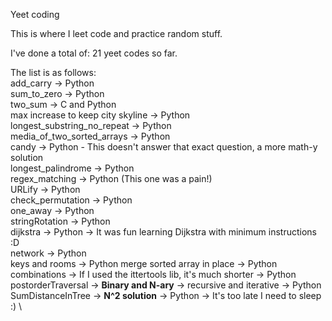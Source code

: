 Yeet coding

This is where I leet code and practice random stuff.

I've done a total of: 21 yeet codes so far.

The list is as follows:\
add_carry -> Python \
sum_to_zero -> Python \
two_sum -> C and Python\
max increase to keep city skyline -> Python\
longest_substring_no_repeat -> Python\
media_of_two_sorted_arrays -> Python\
candy -> Python - This doesn't answer that exact question, a more math-y solution \
longest_palindrome -> Python\
regex_matching -> Python (This one was a pain!) \
URLify -> Python \
check_permutation -> Python \
one_away -> Python \
stringRotation -> Python \
dijkstra -> Python -> It was fun learning Dijkstra with minimum instructions :D\
network -> Python \
keys and rooms -> Python
merge sorted array in place -> Python \
combinations -> If I used the ittertools lib, it's much shorter -> Python \
postorderTraversal -> **Binary and N-ary** -> recursive and iterative -> Python \
SumDistanceInTree -> **N^2 solution** -> Python -> It's too late I need to sleep :) \


